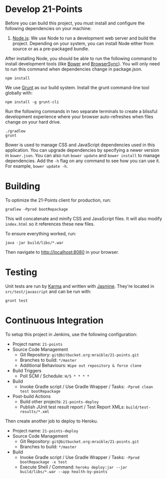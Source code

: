 # Develop 21-Points
Before you can build this project, you must install and configure the following dependencies on your machine:

1. [Node.js][]: We use Node to run a development web server and build the project. 
   Depending on your system, you can install Node either from source or as a pre-packaged bundle.
    
After installing Node, you should be able to run the following command to install development tools (like 
[Bower][] and [BrowserSync][]). You will only need to run this command when dependencies change in package.json.

    npm install
    
We use [Grunt][] as our build system. Install the grunt command-line tool globally with:
    
    npm install -g grunt-cli

Run the following commands in two separate terminals to create a blissful development experience where your browser 
auto-refreshes when files change on your hard drive.

    ./gradlew
    grunt

Bower is used to manage CSS and JavaScript dependencies used in this application. You can upgrade dependencies by 
specifying a newer version in `bower.json`. You can also run `bower update` and `bower install` to manage dependencies.
Add the `-h` flag on any command to see how you can use it. For example, `bower update -h`.

# Building

To optimize the 21-Points client for production, run:

    gradlew -Pprod bootRepackage
    
This will concatenate and minify CSS and JavaScript files. It will also modify `index.html` so it references
these new files. 
    
To ensure everything worked, run:

    java -jar build/libs/*.war
    
Then navigate to [http://localhost:8080](http://localhost:8080) in your browser.

# Testing

Unit tests are run by [Karma][] and written with [Jasmine][]. They're located in `src/test/javascript` and can be run with:

    grunt test 

# Continuous Integration

To setup this project in Jenkins, use the following configuration:

* Project name: `21-points`
* Source Code Management
    * Git Repository: `git@bitbucket.org:mraible/21-points.git`
    * Branches to build: `*/master`
    * Additional Behaviours: `Wipe out repository & force clone`
* Build Triggers
    * Poll SCM / Schedule: `H/5 * * * *`
* Build
    * Invoke Gradle script / Use Gradle Wrapper / Tasks: `-Pprod clean test bootRepackage`
* Post-build Actions
    * Build other projects: `21-points-deploy`
    * Publish JUnit test result report / Test Report XMLs: `build/test-results/*.xml`

Then create another job to deploy to Heroku.

* Project name: `21-points-deploy`
* Source Code Management
  * Git Repository: `git@bitbucket.org:mraible/21-points.git`
  * Branches to build: `*/master`
* Build
  * Invoke Gradle script / Use Gradle Wrapper / Tasks: `-Pprod bootRepackage -x test`
  * Execute Shell / Command: `heroku deploy:jar --jar build/libs/*.war --app health-by-points`

[Node.js]: https://nodejs.org/
[Bower]: http://bower.io/
[Grunt]: http://gruntjs.com/
[BrowserSync]: http://www.browsersync.io/
[Karma]: http://karma-runner.github.io/
[Jasmine]: http://jasmine.github.io/2.0/introduction.html
[Protractor]: https://angular.github.io/protractor/
